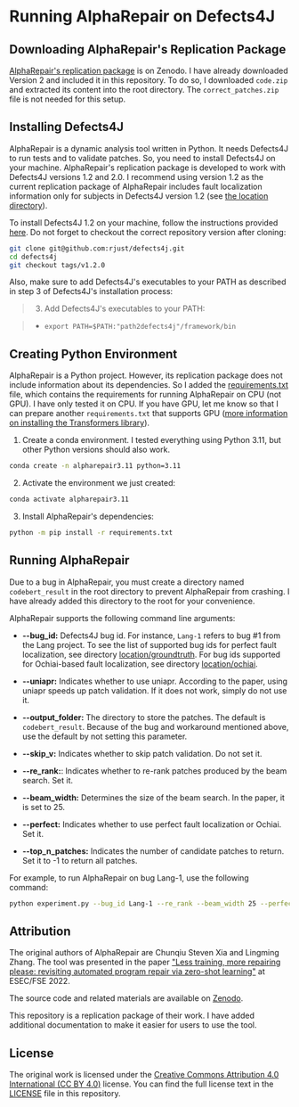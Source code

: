 # Running AlphaRepair on Defects4J

## Downloading AlphaRepair's Replication Package

[AlphaRepair's replication package](https://zenodo.org/records/6819444)
is on Zenodo. I have already downloaded Version 2 and
included it in this repository. To do so, I downloaded `code.zip` and
extracted its content into the root directory.
The `correct_patches.zip` file is not needed for this setup.

## Installing Defects4J

AlphaRepair is a dynamic analysis tool written in Python.
It needs Defects4J to run tests and to validate patches.
So, you need to install Defects4J on your machine.
AlphaRepair's replication package is developed
to work with Defects4J versions 1.2 and 2.0.
I recommend using version 1.2 as the current replication
package of AlphaRepair includes fault localization
information only for subjects 
in Defects4J version 1.2 (see [the location directory](location)).

To install Defects4J 1.2 on your machine, follow
the instructions provided
[here](https://github.com/rjust/defects4j/tree/v1.2.0?tab=readme-ov-file#setting-up-defects4j).
Do not forget to checkout the correct repository version after cloning:

```bash
git clone git@github.com:rjust/defects4j.git
cd defects4j
git checkout tags/v1.2.0
```

Also, make sure to add Defects4J's executables to your PATH
as described in step 3 of Defects4J's installation process:

>3. Add Defects4J's executables to your PATH:

>   - `export PATH=$PATH:"path2defects4j"/framework/bin`

## Creating Python Environment

AlphaRepair is a Python project. However, its replication
package does not include information about
its dependencies.
So I added the [requirements.txt](requirements.txt) file,
which contains the requirements for running AlphaRepair on CPU (not GPU).
I have only tested it on CPU. If you have GPU, let me know
so that I can prepare another `requirements.txt` that supports
GPU 
([more information on installing the Transformers library](https://huggingface.co/docs/transformers/en/installation)).

1. Create a conda environment. I tested everything using Python 3.11,
but other Python versions should also work.

```bash
conda create -n alpharepair3.11 python=3.11
```

2. Activate the environment we just created:

```bash
conda activate alpharepair3.11
```

3. Install AlphaRepair's dependencies:

```bash
python -m pip install -r requirements.txt
```

## Running AlphaRepair

Due to a bug in AlphaRepair, you must create a directory named `codebert_result`
in the root directory to prevent AlphaRepair from crashing.
I have already added this directory to the root for your convenience.

AlphaRepair supports the following command line arguments:

- **--bug_id:**
Defects4J bug id. For instance, `Lang-1` refers to bug #1 from the Lang project.
To see the list of supported bug ids for perfect fault localization,
see directory [location/groundtruth](location/groundtruth).
For bug ids supported for Ochiai-based fault localization,
see directory [location/ochiai](location/ochiai).

- **--uniapr:** Indicates whether to use uniapr. According to the paper,
using uniapr speeds up patch validation. If
it does not work, simply do not use it.

- **--output_folder:** The directory to store the patches.
The default is `codebert_result`. Because of the bug and workaround
mentioned above, use the default by not setting this parameter.

- **--skip_v:** Indicates whether to skip patch validation.
Do not set it.

- **--re_rank:**: Indicates whether to re-rank patches produced by
the beam search. Set it.

- **--beam_width:** Determines the size of the beam search.
In the paper, it is set to 25.

- **--perfect:** Indicates whether to use perfect fault localization or Ochiai.
Set it.

- **--top_n_patches:** Indicates the number of candidate patches to return.
Set it to -1 to return all patches.
 
For example, to run AlphaRepair on bug Lang-1, use the following
command:

```bash
python experiment.py --bug_id Lang-1 --re_rank --beam_width 25 --perfect --top_n_patches -1
```

## Attribution

The original authors of AlphaRepair are 
Chunqiu Steven Xia and Lingming Zhang.
The tool was presented in the paper
["Less training, more repairing please: 
revisiting automated program repair via 
zero-shot learning"](https://dl.acm.org/doi/abs/10.1145/3540250.3549101)
at ESEC/FSE 2022.

The source code and related materials are
available on [Zenodo](https://zenodo.org/records/6819444).

This repository is a replication package of their 
work. I have added additional documentation to make it
easier for users to use the tool.

## License

The original work is licensed under the [Creative Commons
Attribution 4.0 International 
(CC BY 4.0)](https://creativecommons.org/licenses/by/4.0/legalcode) 
license. You can find the full license
text in the [LICENSE](LICENSE) file 
in this repository.
